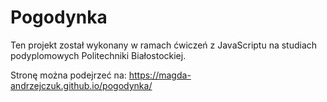 # Pogodynka
Ten projekt został wykonany w ramach ćwiczeń z JavaScriptu na studiach podyplomowych Politechniki Białostockiej.

Stronę można podejrzeć na: https://magda-andrzejczuk.github.io/pogodynka/

